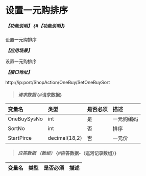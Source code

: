# 设置一元购排序

##### _【功能说明】_ {#【功能说明】}

设置一元购排序

_**【应用场景】**_

设置一元购排序

_**【接口地址】**_

http://ip:port/ShopAction/OneBuy/SetOneBuySort


> #### _请求数据_ {#请求数据}

| 变量名 | 类型 | 是否必须 | 描述 |
| :--- | :--- | :--- | :--- |
| OneBuySysNo|int | 是 |一元购编码 |
| SortNo| int | 否 |排序 |
| StartPirce| decimal\(18,2\) | 否 | 一元价 |









> #### _应答数据 （数组）_ {#应答数据-（巡河记录数组）}

| 变量名 | 类型 | 是否必须 | 描述 |
| :--- | :--- | :--- | :--- |
